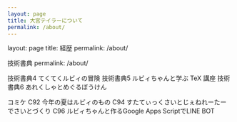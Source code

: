 ```yaml
---
layout: page
title: 大宮テイラーについて
permalink: /about/
---
```


layout: page
title: 経歴
permalink: /about/


技術書典
permalink: /about/

技術書典4 てくてくルビィの冒険
技術書典5 ルビィちゃんと学ぶ TeX 講座
技術書典6 あれくしゃとめぐるぼうけん

コミケ
C92 今年の夏はルビィのもの
C94 すたてぃっくさいとじぇねれーたーでさいとづくり
C96 ルビィちゃんと作るGoogle Apps ScriptでLINE BOT

